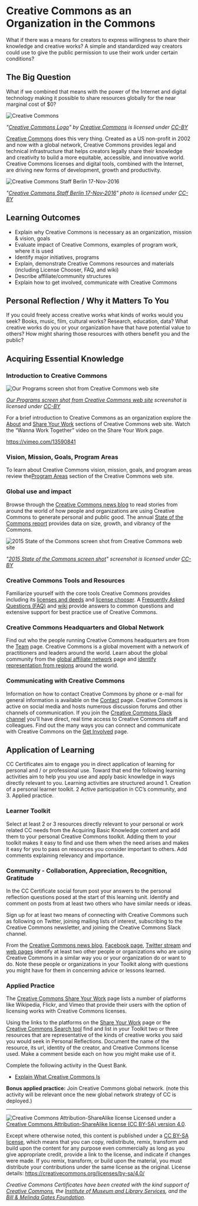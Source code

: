 # Creative Commons as an Organization in the Commons

What if there was a means for creators to express willingness to share their knowledge and creative works? A simple and standardized way creators could use to give the public permission to use their work under certain conditions?

## The Big Question

What if we combined that means with the power of the Internet and digital technology making it possible to share resources globally for the near marginal cost of $0?

![Creative Commons](https://github.com/creativecommons/cc-cert-core/blob/master/images/commons/cc-logo.png "Creative Commons")

*"[Creative Commons Logo](https://creativecommons.org/about/downloads/)" by [Creative Commons](https://creativecommons.org) is licensed under [CC-BY](https://creativecommons.org/licenses/by/4.0/)*


[Creative Commons](https://creativecommons.org) does this very thing. Created as a US non-profit in 2002 and now with a global network, Creative Commons provides legal and technical infrastructure that helps creators legally share their knowledge and creativity to build a more equitable, accessible, and innovative world. Creative Commons licenses and digital tools, combined with the Internet, are driving new forms of development, growth and productivity.

![Creative Commons Staff Berlin 17-Nov-2016](https://github.com/creativecommons/cc-cert-core/blob/master/images/commons/cc-staff.jpg "Creative Commons Staff Berlin 17-Nov-2016")

*"[Creative Commons Staff Berlin 17-Nov-2016](https://drive.google.com/file/d/0B8IKbRz-8utNR253c2syOUFEV0E/view?usp=sharing)" photo is licensed under [CC-BY](https://creativecommons.org/licenses/by/4.0/)*

## Learning Outcomes
* Explain why Creative Commons is necessary as an organization, mission & vision, goals
* Evaluate impact of Creative Commons, examples of program work, where it is used
* Identify major initiatives, programs
* Explain, demonstrate Creative Commons resources and materials (including License Chooser, FAQ, and wiki)
* Describe affiliate/community structures
* Explain how to get involved, communicate with Creative Commons

## Personal Reflection / Why it Matters To You 

If you could freely access creative works what kinds of works would you seek? Books, music, film, cultural works? Research, education, data? What creative works do you or your organization have that have potential value to others? How might sharing those resources with others benefit you and the public?


  
## Acquiring Essential Knowledge

### Introduction to Creative Commons

![Our Programs screen shot from Creative Commons web site](https://github.com/creativecommons/cc-cert-core/blob/master/images/commons/cc-programs.jpg "Our Programs screen shot from Creative Commons web site")

*[Our Programs screen shot from Creative Commons web site](https://creativecommons.org/about/) screenshot  is licensed under [CC-BY](https://creativecommons.org/licenses/by/4.0/)*


For a brief introduction to Creative Commons as an organization explore the [About](https://creativecommons.org/about/) and [Share Your Work](https://creativecommons.org/share-your-work) sections of Creative Commons web site. Watch the “Wanna Work Together” video on the Share Your Work page.

https://vimeo.com/13590841

### Vision, Mission, Goals, Program Areas
To learn about Creative Commons vision, mission, goals, and program areas review the[Program Areas](https://creativecommons.org/about/program-areas/) section of the Creative Commons web site.


### Global use and impact
Browse through the [Creative Commons news blog](https://creativecommons.org/blog) to read stories from around the world of how people and organizations are using Creative Commons to generate personal and public good. The annual [State of the Commons report](https://stateof.creativecommons.org) provides data on size, growth, and vibrancy of the Commons.

![2015 State of the Commons screen shot from Creative Commons web site](https://github.com/creativecommons/cc-cert-core/blob/master/images/commons/cc-state-commons.jpg "2015 State of the Commons screen shot")

*"[2015 State of the Commons screen shot](https://stateof.creativecommons.org/2015)" screenshot is licensed under [CC-BY](https://creativecommons.org/licenses/by/4.0/)*


### Creative Commons Tools and Resources
Familiarize yourself with the core tools Creative Commons provides including its [licenses and deeds](https://creativecommons.org/licenses/) and [license chooser](https://creativecommons.org/choose/). A [Frequently Asked Questions (FAQ)](https://creativecommons.org/faq/) and [wiki](https://wiki.creativecommons.org/) provide answers to common questions and extensive support for best practice use of Creative Commons.


### Creative Commons Headquarters and Global Network
Find out who the people running Creative Commons headquarters are from the [Team](https://creativecommons.org/about/team/) page. Creative Commons is a global movement with a network of practitioners and leaders around the world. Learn about the global community from the [global affiliate network](https://creativecommons.org/about/global-affiliate-network/) page and [identify representation from regions](https://wiki.creativecommons.org/wiki/Category:CC_Affiliate_Locale) around the world. 


### Communicating with Creative Commons
Information on how to contact Creative Commons by phone or e-mail for general information is available on the [Contact](https://creativecommons.org/about/contact/) page. Creative Commons is active on social media and hosts numerous discussion forums and other channels of communication. If you join the [Creative Commons Slack channel](https://slack-signup.creativecommons.org/) you’ll have direct, real time access to Creative Commons staff and colleagues. Find out the many ways you can connect and communicate with Creative Commons on the [Get Involved](https://creativecommons.org/about/get-involved/) page.


## Application of Learning
CC Certificates aim to engage you in direct application of learning for personal and / or professional use. Toward that end the following learning activities aim to help you you use and apply basic knowledge in ways directly relevant to you. Learning activities are structured around 1. Creation of a personal learner toolkit. 2 Active participation in CC’s community, and 3. Applied practice.


### Learner Toolkit
Select at least 2 or 3 resources directly relevant to your personal or work related CC needs from the Acquiring Basic Knowledge content and add them to your personal Creative Commons toolkit. Adding them to your toolkit makes it easy to find and use them when the need arises and makes it easy for you to pass on resources you consider important to others. Add comments explaining relevancy and importance.


### Community - Collaboration, Appreciation, Recognition, Gratitude
In the CC Certificate social forum post your answers to the personal reflection questions posed at the start of this learning unit. Identify and comment on posts from at least two others who have similar needs or ideas.


Sign up for at least two means of connecting with Creative Commons such as following on Twitter, joining mailing lists of interest, subscribing to the Creative Commons newsletter, and joining the Creative Commons Slack channel.

From the [Creative Commons news blog](https://creativecommons.org/blog/), [Facebook page](https://www.facebook.com/creativecommons), [Twitter stream](https://twitter.com/creativecommons) and [web pages](https://creativecommons.org/) identify at least two other people or organizations who are using Creative Commons in a similar way you or your organization do or want to do. Note these people or organizations in your Toolkit along with questions you might have for them in concerning advice or lessons learned.


### Applied Practice
The [Creative Commons Share Your Work](https://creativecommons.org/share-your-work/) page lists a number of platforms like Wikipedia, Flickr, and Vimeo that provide their users with the option of licensing works with Creative Commons licenses. 

Using the links to the platforms on the [Share Your Work](https://creativecommons.org/share-your-work/) page or the [Creative Commons Search tool](http://search.creativecommons.org/) find and list in your Toolkit two or three resources that are representative of the kinds of creative works you said you would seek in Personal Reflections. Document the name of the resource, its url, identity of the creator, and Creative Commons license used. Make a comment beside each on how you might make use of it.

Complete the following activity in the Quest Bank.

* [Explain What Creative Commons Is](https://quests.creativecommons.org/assignments/explain-what-creative-commons-is)  

**Bonus applied practice:** Join Creative Commons global network. (note this activity will be relevant once the new global network strategy of CC is deployed.)

----

![Creative Commons Attribution-ShareAlike license](https://github.com/creativecommons/cc-cert-core/blob/master/images/cc-by-sa-88x31.png "CC BY-SA")
Licensed under a [Creative Commons Attribution-ShareAlike license (CC BY-SA) version 4.0](https://creativecommons.org/licenses/by-sa/4.0/).

Except where otherwise noted, this content is published under a [CC BY-SA license](https://creativecommons.org/licenses/by-sa/4.0/), which means that you can copy, redistribute, remix, transform and build upon the content for any purpose even commercially as long as you give appropriate credit, provide a link to the license, and indicate if changes were made. If you remix, transform, or build upon the material, you must distribute your contributions under the same license as the original.
License details: https://creativecommons.org/licenses/by-sa/4.0/

*Creative Commons Certificates have been created with the kind support of [Creative Commons](http://creativecommons.org/), the [Institute of Museum and Library Services](https://www.imls.gov/), and the [Bill &amp; Melinda Gates Foundation](http://www.gatesfoundation.org/).*
